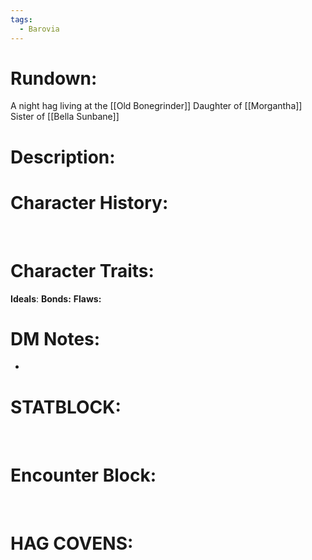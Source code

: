 ```yaml
---
tags:
  - Barovia
---
```

# **Rundown:**

A night hag living at the [[Old Bonegrinder]]
Daughter of [[Morgantha]]
Sister of [[Bella Sunbane]]
 

# **Description:**


# **Character History:**

 
 

# **Character Traits:** 

**Ideals**:
**Bonds:**
**Flaws:**
 

# **DM Notes:**

-    



# **STATBLOCK:**

 

# **Encounter Block:**

 

# **HAG COVENS:**
